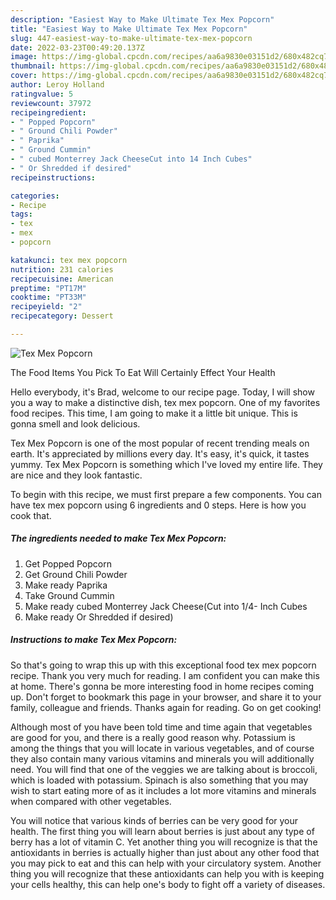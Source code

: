 ```yaml
---
description: "Easiest Way to Make Ultimate Tex Mex Popcorn"
title: "Easiest Way to Make Ultimate Tex Mex Popcorn"
slug: 447-easiest-way-to-make-ultimate-tex-mex-popcorn
date: 2022-03-23T00:49:20.137Z
image: https://img-global.cpcdn.com/recipes/aa6a9830e03151d2/680x482cq70/tex-mex-popcorn-recipe-main-photo.jpg
thumbnail: https://img-global.cpcdn.com/recipes/aa6a9830e03151d2/680x482cq70/tex-mex-popcorn-recipe-main-photo.jpg
cover: https://img-global.cpcdn.com/recipes/aa6a9830e03151d2/680x482cq70/tex-mex-popcorn-recipe-main-photo.jpg
author: Leroy Holland
ratingvalue: 5
reviewcount: 37972
recipeingredient:
- " Popped Popcorn"
- " Ground Chili Powder"
- " Paprika"
- " Ground Cummin"
- " cubed Monterrey Jack CheeseCut into 14 Inch Cubes"
- " Or Shredded if desired"
recipeinstructions:

categories:
- Recipe
tags:
- tex
- mex
- popcorn

katakunci: tex mex popcorn 
nutrition: 231 calories
recipecuisine: American
preptime: "PT17M"
cooktime: "PT33M"
recipeyield: "2"
recipecategory: Dessert

---
```



![Tex Mex Popcorn](https://img-global.cpcdn.com/recipes/aa6a9830e03151d2/680x482cq70/tex-mex-popcorn-recipe-main-photo.jpg)

The Food Items You Pick To Eat Will Certainly Effect Your Health

Hello everybody, it's Brad, welcome to our recipe page. Today, I will show you a way to make a distinctive dish, tex mex popcorn. One of my favorites food recipes. This time, I am going to make it a little bit unique. This is gonna smell and look delicious.

Tex Mex Popcorn is one of the most popular of recent trending meals on earth. It's appreciated by millions every day. It's easy, it's quick, it tastes yummy. Tex Mex Popcorn is something which I've loved my entire life. They are nice and they look fantastic.




To begin with this recipe, we must first prepare a few components. You can have tex mex popcorn using 6 ingredients and 0 steps. Here is how you cook that.

<!--inarticleads1-->

##### The ingredients needed to make Tex Mex Popcorn:

1. Get  Popped Popcorn
1. Get  Ground Chili Powder
1. Make ready  Paprika
1. Take  Ground Cummin
1. Make ready  cubed Monterrey Jack Cheese(Cut into 1/4- Inch Cubes
1. Make ready  Or Shredded if desired)




<!--inarticleads2-->

##### Instructions to make Tex Mex Popcorn:





So that's going to wrap this up with this exceptional food tex mex popcorn recipe. Thank you very much for reading. I am confident you can make this at home. There's gonna be more interesting food in home recipes coming up. Don't forget to bookmark this page in your browser, and share it to your family, colleague and friends. Thanks again for reading. Go on get cooking!

Although most of you have been told time and time again that vegetables are good for you, and there is a really good reason why. Potassium is among the things that you will locate in various vegetables, and of course they also contain many various vitamins and minerals you will additionally need. You will find that one of the veggies we are talking about is broccoli, which is loaded with potassium. Spinach is also something that you may wish to start eating more of as it includes a lot more vitamins and minerals when compared with other vegetables.

You will notice that various kinds of berries can be very good for your health. The first thing you will learn about berries is just about any type of berry has a lot of vitamin C. Yet another thing you will recognize is that the antioxidants in berries is actually higher than just about any other food that you may pick to eat and this can help with your circulatory system. Another thing you will recognize that these antioxidants can help you with is keeping your cells healthy, this can help one's body to fight off a variety of diseases.
